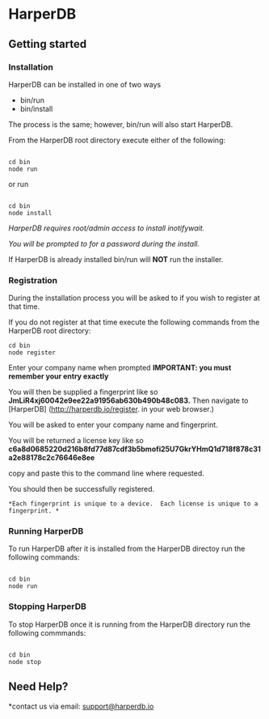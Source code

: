 # HarperDB

## Getting started

### Installation
HarperDB can be installed in one of two ways
* bin/run
* bin/install

The process is the same; however, bin/run will also start HarperDB.

From the HarperDB root directory execute either of the following:

```

cd bin
node run

```

or run


```

cd bin
node install

```

*HarperDB requires root/admin access to install inotifywait.*

*You will be prompted to for a password during the install.*

If HarperDB is already installed bin/run will **NOT** run the installer.


### Registration

During the installation process you will be asked to if you wish to register at that time.

If you do not register at that time execute the following commands from the HarperDB root directory:

```
cd bin
node register

```

Enter your company name when prompted **IMPORTANT: you must remember your entry exactly**

You will then be supplied a fingerprint like so **JmLiR4xj60042e9ee22a91956ab630b490b48c083.**
Then navigate to [HarperDB] (http://harperdb.io/register. in your web browser.)


You will be asked to enter your company name and fingerprint.

You will be returned a license key like so **c6a8d0685220d216b8fd77d87cdf3b5bmofi25U7GkrYHmQ1d718f878c31a2e88178c2c76646e8ee**

copy and paste this to the command line where requested.

You should then be successfully registered.

    *Each fingerprint is unique to a device.  Each license is unique to a fingerprint. *








### Running HarperDB

To run HarperDB after it is installed from the HarperDB directoy run the following commands:

```

cd bin
node run

```

### Stopping HarperDB

To stop HarperDB once it is running from the HarperDB directory run the following commmands:
```

cd bin
node stop

```

## Need Help?

*contact us via email: support@harperdb.io








